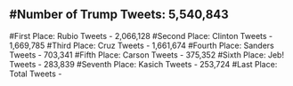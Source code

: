 #Number of Trump Tweets: 5,540,843
---
#First Place: Rubio Tweets - 2,066,128
#Second Place: Clinton Tweets - 1,669,785
#Third Place: Cruz Tweets - 1,661,674
#Fourth Place: Sanders Tweets - 703,341
#Fifth Place: Carson Tweets - 375,352
#Sixth Place: Jeb! Tweets - 283,839
#Seventh Place: Kasich Tweets - 253,724
#Last Place: Total Tweets -  
